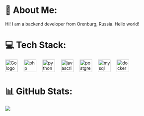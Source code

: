 # 💫 About Me:
Hi! I am a backend developer from Orenburg, Russia.
Hello world!

# 💻 Tech Stack:
<div align="left">
  <img src="https://cdn.jsdelivr.net/gh/devicons/devicon/icons/go/go-original.svg" height="40" alt="Go logo" />
  <img width="12" />
  <img src="https://cdn.jsdelivr.net/gh/devicons/devicon/icons/php/php-original.svg" height="40" alt="php logo"  />
  <img width="12" />
  <img src="https://cdn.jsdelivr.net/gh/devicons/devicon/icons/python/python-original.svg" height="40" alt="python logo"  />
  <img width="12" />
  <img src="https://cdn.jsdelivr.net/gh/devicons/devicon/icons/javascript/javascript-original.svg" height="40" alt="javascript logo"  />
  <img width="12" />
  <img src="https://cdn.jsdelivr.net/gh/devicons/devicon/icons/postgresql/postgresql-original.svg" height="40" alt="postgresql logo"  />
  <img width="12" />
  <img src="https://cdn.jsdelivr.net/gh/devicons/devicon/icons/mysql/mysql-original.svg" height="40" alt="mysql logo"  />
  <img width="12" />
  <img src="https://cdn.simpleicons.org/docker/2496ED" height="40" alt="docker logo"  />
</div>

# 📊 GitHub Stats:
![](https://github-readme-stats.vercel.app/api/top-langs/?username=jessnou&theme=dark&hide_border=false&include_all_commits=false&count_private=true&layout=compact)


